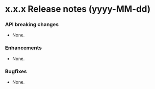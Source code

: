 x.x.x Release notes (yyyy-MM-dd)
=============================================================
### API breaking changes
* None.
### Enhancements
* None.
### Bugfixes
* None.


